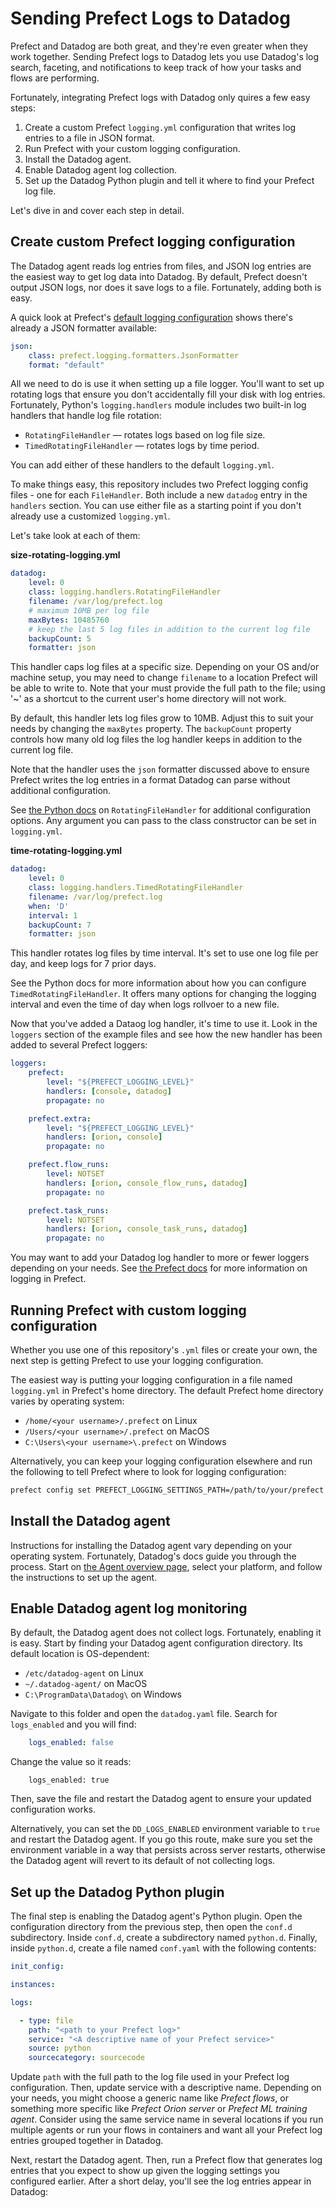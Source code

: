 # Sending Prefect Logs to Datadog

Prefect and Datadog are both great, and they're even greater when they work together. Sending Prefect logs to Datadog lets you use Datadog's log search, faceting, and notifications to keep track of how your tasks and flows are performing. 

Fortunately, integrating Prefect logs with Datadog only quires a few easy steps:
1. Create a custom Prefect `logging.yml` configuration that writes log entries to a file in JSON format.
2. Run Prefect with your custom logging configuration.
3. Install the Datadog agent.
4. Enable Datadog agent log collection.
5. Set up the Datadog Python plugin and tell it where to find your Prefect log file. 

Let's dive in and cover each step in detail. 
  

## Create custom Prefect logging configuration
The Datadog agent reads log entries from files, and JSON log entries are the easiest way to get log data into Datadog. By default, Prefect doesn't output JSON logs, nor does it save logs to a file. Fortunately, adding both is easy. 

A quick look at Prefect's [default logging configuration](https://github.com/PrefectHQ/prefect/blob/main/src/prefect/logging/logging.yml) shows there's already a JSON formatter available:

```yaml
json:
    class: prefect.logging.formatters.JsonFormatter
    format: "default"
```

All we need to do is use it when setting up a file logger. You'll want to set up rotating logs that ensure you don't accidentally fill your disk with log entries. Fortunately, Python's `logging.handlers` module includes two built-in log handlers that handle log file rotation: 
  
 * `RotatingFileHandler` — rotates logs based on log file size.
 * `TimedRotatingFileHandler` — rotates logs by time period.
 
You can add either of these handlers to the default `logging.yml`. 

To make things easy, this repository includes two Prefect logging config files - one for each `FileHandler`. Both include a new `datadog` entry in the `handlers` section. You can use either file as a starting point if you don't already use a customized `logging.yml`.

Let's take look at each of them:

**size-rotating-logging.yml**
```yaml
datadog:
    level: 0
    class: logging.handlers.RotatingFileHandler
    filename: /var/log/prefect.log
    # maximum 10MB per log file
    maxBytes: 10485760
    # keep the last 5 log files in addition to the current log file
    backupCount: 5
    formatter: json
```
This handler caps log files at a specific size. Depending on your OS and/or machine setup, you may need to change `filename` to a location Prefect will be able to write to. Note that your must provide the full path to the file; using '~' as a shortcut to the current user's home directory will not work.

By default, this handler lets log files grow to 10MB. Adjust this to suit your needs by changing the `maxBytes` property. The `backupCount` property controls how many old log files the log handler keeps in addition to the current log file. 

Note that the handler uses the `json` formatter discussed above to ensure Prefect writes the log entries in a format Datadog can parse without additional configuration.

See [the Python docs](https://docs.python.org/3/library/logging.handlers.html#rotatingfilehandler) on `RotatingFileHandler` for additional configuration options. Any argument you can pass to the class constructor can be set in `logging.yml`.

**time-rotating-logging.yml**
```yaml
datadog:
    level: 0
    class: logging.handlers.TimedRotatingFileHandler
    filename: /var/log/prefect.log
    when: 'D'
    interval: 1
    backupCount: 7
    formatter: json
```

This handler rotates log files by time interval. It's set to use one log file per day, and keep logs for 7 prior days. 

See the Python docs for more information about how you can configure `TimedRotatingFileHandler`. It offers many options for changing the logging interval and even the time of day when logs rollvoer to a new file. 

Now that you've added a Dataog log handler, it's time to use it. Look in the `loggers` section of the example files and see how the new handler has been added to several Prefect loggers:

```yaml
loggers:
    prefect:
        level: "${PREFECT_LOGGING_LEVEL}"
        handlers: [console, datadog]
        propagate: no

    prefect.extra:
        level: "${PREFECT_LOGGING_LEVEL}"
        handlers: [orion, console]
        propagate: no

    prefect.flow_runs:
        level: NOTSET
        handlers: [orion, console_flow_runs, datadog]
        propagate: no

    prefect.task_runs:
        level: NOTSET
        handlers: [orion, console_task_runs, datadog]
        propagate: no
```

You may want to add your Datadog log handler to more or fewer loggers depending on your needs. See [the Prefect docs](https://docs.prefect.io/concepts/logs/) for more information on logging in Prefect.

## Running Prefect with custom logging configuration

Whether you use one of this repository's `.yml` files or create your own, the next step is getting Prefect to use your logging configuration. 

The easiest way is putting your logging configuration in a file named `logging.yml` in Prefect's home directory. The default Prefect home directory varies by operating system:
* `/home/<your username>/.prefect` on Linux
* `/Users/<your username>/.prefect` on MacOS
* `C:\Users\<your username>\.prefect` on Windows

Alternatively, you can keep your logging configuration elsewhere and run the following to tell Prefect where to look for logging configuration:
```bash
prefect config set PREFECT_LOGGING_SETTINGS_PATH=/path/to/your/prefect.log
```

## Install the Datadog agent
Instructions for installing the Datadog agent vary depending on your operating system. Fortunately, Datadog's docs guide you through the process. Start on [the Agent overview page](https://docs.datadoghq.com/agent/), select your platform, and follow the instructions to set up the agent.

## Enable Datadog agent log monitoring
By default, the Datadog agent does not collect logs. Fortunately, enabling it is easy. Start by finding your Datadog agent configuration directory. Its default location is OS-dependent:

* `/etc/datadog-agent` on Linux
* `~/.datadog-agent/` on MacOS
* `C:\ProgramData\Datadog\` on Windows

Navigate to this folder and open the `datadog.yaml` file. Search for `logs_enabled` and you will find:
```yaml
    logs_enabled: false
```

Change the value so it reads:

```
    logs_enabled: true
```

Then, save the file and restart the Datadog agent to ensure your updated configuration works.

Alternatively, you can set the `DD_LOGS_ENABLED` environment variable to `true` and restart the Datadog agent. If you go this route, make sure you set the environment variable in a way that persists across server restarts, otherwise the Datadog agent will revert to its default of not collecting logs.

## Set up the Datadog Python plugin

The final step is enabling the Datadog agent's Python plugin. Open the configuration directory from the previous step, then open the `conf.d` subdirectory. Inside `conf.d`, create a subdirectory named `python.d`. Finally, inside `python.d`, create a file named `conf.yaml` with the following contents:

```yaml
init_config:

instances:

logs:

  - type: file
    path: "<path to your Prefect log>"
    service: "<A descriptive name of your Prefect service>"
    source: python
    sourcecategory: sourcecode
```

Update `path` with the full path to the log file used in your Prefect log configuration. Then, update service with a descriptive name. Depending on your needs, you might choose a generic name like *Prefect flows*, or something more specific like *Prefect Orion server* or *Prefect ML training agent*. Consider using the same service name in several locations if you run multiple agents or run your flows in containers and want all your Prefect log entries grouped together in Datadog. 

Next, restart the Datadog agent. Then, run a Prefect flow that generates log entries that you expect to show up given the logging settings you configured earlier. After a short delay, you'll see the log entries appear in Datadog:

**<add screenshot>**

